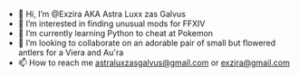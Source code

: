 - 👋 Hi, I’m @Exzira AKA Astra Luxx zas Galvus
- 👀 I’m interested in finding unusual mods for FFXIV
- 🌱 I’m currently learning Python to cheat at Pokemon
- 💞️ I’m looking to collaborate on an adorable pair of small but flowered antlers for a Viera and Au'ra
- 📫 How to reach me astraluxzasgalvus@gmail.com or exzira@gmail.com

<!---
Exzira/Exzira is a ✨ special ✨ repository because its `README.md` (this file) appears on your GitHub profile.
You can click the Preview link to take a look at your changes.
--->

